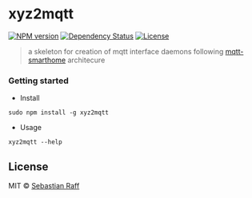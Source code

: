 # xyz2mqtt

[![NPM version](https://badge.fury.io/js/xyz2mqtt-skeleton.svg)](http://badge.fury.io/js/xyz2mqtt-skeleton)
[![Dependency Status](https://img.shields.io/gemnasium/hobbyquaker/mqtt2xyz-skeleton.svg?maxAge=2592000)](https://gemnasium.com/github.com/hobbyquaker/xzy2mqtt-skeleton)
[![License][mit-badge]][mit-url]

> a skeleton for creation of mqtt interface daemons following [mqtt-smarthome](https://github.com/mqtt-smarthome) architecure

### Getting started

* Install

```sudo npm install -g xyz2mqtt```


* Usage 

```xyz2mqtt --help```  


## License

MIT © [Sebastian Raff](https://github.com/hobbyquaker)

[mit-badge]: https://img.shields.io/badge/License-MIT-blue.svg?style=flat
[mit-url]: LICENSE
